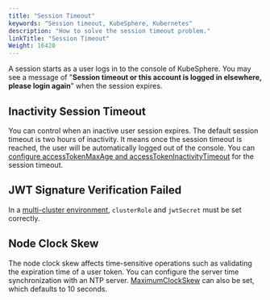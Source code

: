 ```yaml
---
title: "Session Timeout"
keywords: "Session timeout, KubeSphere, Kubernetes"
description: "How to solve the session timeout problem."
linkTitle: "Session Timeout"
Weight: 16420
---
```


A session starts as a user logs in to the console of KubeSphere. You may see a message of "**Session timeout or this account is logged in elsewhere, please login again**" when the session expires.

## Inactivity Session Timeout

You can control when an inactive user session expires. The default session timeout is two hours of inactivity. It means once the session timeout is reached, the user will be automatically logged out of the console. You can [configure accessTokenMaxAge and accessTokenInactivityTimeout](../../../access-control-and-account-management/configuring-authentication/#authentication-configuration) for the session timeout.

## JWT Signature Verification Failed

In a [multi-cluster environment](../../../multicluster-management/enable-multicluster/direct-connection/#prepare-a-member-cluster), `clusterRole` and `jwtSecret` must be set correctly.

## Node Clock Skew 

The node clock skew affects time-sensitive operations such as validating the expiration time of a user token. You can configure the server time synchronization with an NTP server. [MaximumClockSkew](../../../access-control-and-account-management/configuring-authentication/#authentication-configuration) can also be set, which defaults to 10 seconds.